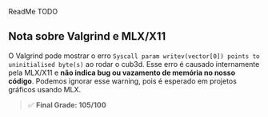 ReadMe TODO

## Nota sobre Valgrind e MLX/X11

O Valgrind pode mostrar o erro `Syscall param writev(vector[0]) points to uninitialised byte(s)` ao rodar o cub3d.
Esse erro é causado internamente pela MLX/X11 e **não indica bug ou vazamento de memória no nosso código**.
Podemos ignorar esse warning, pois é esperado em projetos gráficos usando MLX.

> ✅ **Final Grade: 105/100**
